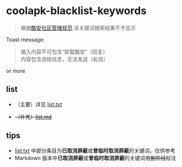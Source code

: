 # coolapk-blacklist-keywords

> 根据[酷安社区管理规范](https://github.com/Coolapk-Fan/communitySpecification) 该关键词搜索结果不予显示

Toast message: 

> 输入内容不可包含“卸载酷安”（回复）<br>
 内容包含违规信息，无法发送（私信）


 or more
## list
-  （主要）详见 [list.txt](https://github.com/Coolapk-Fan/coolapk-blacklist-keywords/blob/master/list.txt)

-  ~~（补充）[list.md](https://github.com/Coolapk-Fan/coolapk-blacklist-keywords/blob/master/list.txt)~~
## tips
-  [list.txt](https://github.com/Coolapk-Fan/coolapk-blacklist-keywords/blob/master/list.txt) 中部分条目为**已取消屏蔽**或**曾临时取消屏蔽**的关键词，仅供参考
-  Markdown 版本中**已取消屏蔽**或**曾临时取消屏蔽**的关键词用~~删除线~~标注
